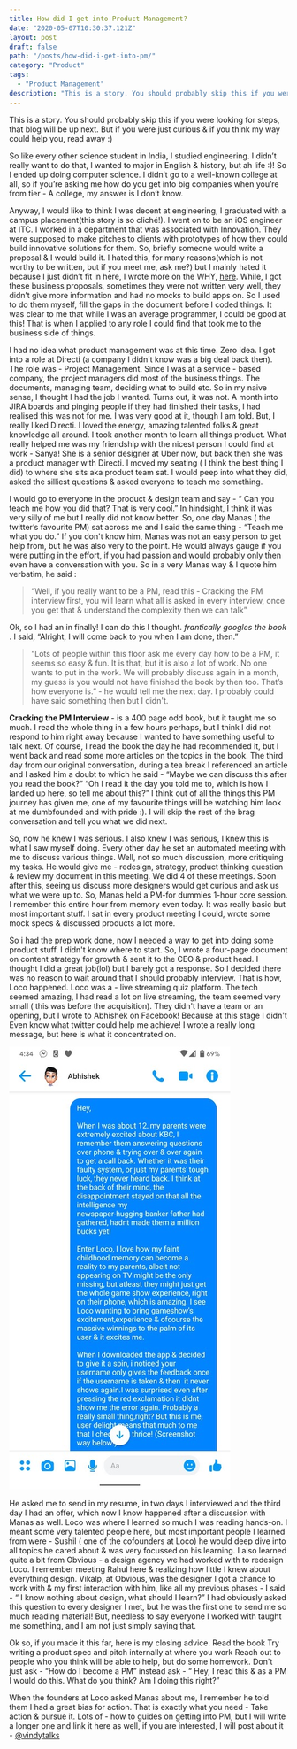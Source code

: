 ```yaml
---
title: How did I get into Product Management? 
date: "2020-05-07T10:30:37.121Z"
layout: post
draft: false
path: "/posts/how-did-i-get-into-pm/"
category: "Product"
tags:
  - "Product Management"
description: "This is a story. You should probably skip this if you were looking for steps, that blog will be up next. But if you were just curious & if you think my way could help you, read away :) "
---
```

This is a story. You should probably skip this if you were looking for steps, that blog will be up next. But if you were just curious & if you think my way could help you, read away :) 

So like every other science student in India, I studied engineering. I didn’t really want to do that, I wanted to major in English & history, but ah life :)! So I ended up doing computer science. I didn’t go to a well-known college at all, so if you’re asking me how do you get into big companies when you’re from tier - A college, my answer is I don’t know. 

Anyway, I would like to think I was decent at engineering, I graduated with a campus placement(this story is so cliché!). I went on to be an iOS engineer at ITC. I worked in a department that was associated with Innovation. They were supposed to make pitches to clients with prototypes of how they could build innovative solutions for them. So, briefly someone would write a proposal & I would build it. I hated this, for many reasons(which is not worthy to be written, but if you meet me, ask me?) but I mainly hated it because I just didn’t fit in here, I wrote more on the WHY, [here](https://www.vindhyac.com/posts/product-company-vs-service-company/). While, I got these business proposals, sometimes they were not written very well, they didn’t give more information and had no mocks to build apps on. So I used to do them myself, fill the gaps in the document before I coded things. It was clear to me that while I was an average programmer, I could be good at this! That is when I applied to any role I could find that took me to the business side of things. 

I had no idea what product management was at this time. Zero idea. I got into a role at Directi (a company I didn't know was a big deal back then). The role was - Project Management. Since I was at a service - based company, the project managers did most of the business things. The documents, managing team, deciding what to build etc. So in my naive sense, I thought I had the job I wanted. Turns out, it was not. A month into JIRA boards and pinging people if they had finished their tasks, I had realised this was not for me. I was very good at it, though I am told. But, I really liked Directi. I loved the energy, amazing talented folks & great knowledge all around. I took another month to learn all things product. What really helped me was my friendship with the nicest person I could find at work - Sanya! She is a senior designer at Uber now, but back then she was a product manager with Directi. I moved my seating ( I think the best thing I did) to where she sits aka product team sat. I would peep into what they did, asked the silliest questions & asked everyone to teach me something. 

I would go to everyone in the product & design team and say - “ Can you teach me how you did that? That is very cool.” In hindsight, I think it was very silly of me but I really did not know better. So, one day Manas ( the twitter’s favourite PM) sat across me and I said the same thing - “Teach me what you do.” If you don't know him, Manas was not an easy person to get help from, but he was also very to the point. He would always gauge if you were putting in the effort, if you had passion and would probably only then even have a conversation with you. So in a very Manas way & I quote him verbatim, he said : 

>“Well, if you really want to be a PM, read this - Cracking the PM interview first, you will learn what all is asked in every interview, once you get that & understand the complexity then we can talk” 


Ok, so I had an in finally! I can do this I thought. *frantically googles the book* . I said, “Alright, I will come back to you when I am done, then.” 

>“Lots of people within this floor ask me every day how to be a PM, it seems so easy & fun. It is that, but it is also a lot of work. No one wants to put in the work. We will probably discuss again in a month, my guess is you would not have finished the book by then too. That’s how everyone is.” - he would tell me the next day. I probably could have said something then but I didn't. 

**Cracking the PM Interview** - is a 400 page odd book, but it taught me so much. I read the whole thing in a few hours perhaps, but I think I did not respond to him right away because I wanted to have something useful to talk next. Of course, I read the book the day he had recommended it, but I went back and read some more articles on the topics in the book. The third day from our original conversation, during a tea break I referenced an article and I asked him a doubt to which he said - “Maybe we can discuss this after you read the book?” “Oh I read it the day you told me to, which is how I landed up here, so tell me about this?” I think out of all the things this PM journey has given me, one of my favourite things will be watching him look at me dumbfounded and with pride :). I will skip the rest of the brag conversation and tell you what we did next. 

So, now he knew I was serious. I also knew I was serious, I knew this is what I saw myself doing. Every other day he set an automated meeting with me to discuss various things. Well, not so much discussion, more critiquing my tasks. He would give me -  redesign, strategy, product thinking question & review my document in this meeting. We did 4 of these meetings. Soon after this, seeing us discuss more designers would get curious and ask us what we were up to. So, Manas held a PM-for dummies 1-hour core session. I remember this entire hour from memory even today. It was really basic but most important stuff. I sat in every product meeting I could, wrote some mock specs & discussed products a lot more. 

So i had the prep work done, now I needed a way to get into doing some product stuff. I didn't know where to start. So, I wrote a four-page document on content strategy for growth & sent it to the CEO & product head. I thought I did a great job(lol) but I barely got a response. So I decided there was no reason to wait around that I should probably interview. That is how, Loco happened. Loco was a - live streaming quiz platform. The tech seemed amazing, I had read a lot on live streaming, the team seemed very small ( this was before the acquisition). They didn't have a team or an opening, but I wrote to Abhishek on Facebook! Because at this stage I didn't 
Even know what twitter could help me achieve! I wrote a really long message, but here is what it concentrated on.  

![Screenshot](./1.jpg)

He asked me to send in my resume, in two days I interviewed and the third day I had an offer, which now I know happened after a discussion with Manas as well. Loco was where I learned so much I was reading hands-on. I meant some very talented people here, but most important people I learned from were - Sushil ( one of the cofounders at Loco) he would deep dive into all topics he cared about & was very focussed on his learning. I also learned quite a bit from Obvious - a design agency we had worked with to redesign Loco. I remember meeting Rahul here & realizing how little I knew about everything design. Vikalp, at Obvious, was the designer I got a chance to work with & my first interaction with him, like all my previous phases - I said - “ I know nothing about design, what should I learn?” I had obviously asked this question to every designer I met, but he was the first one to send me so much reading material! But, needless to say everyone I worked with taught me something, and I am not just simply saying that. 

Ok so, if you made it this far, here is my closing advice. 
 Read the book 
 Try writing a product spec and pitch internally at where you work
Reach out to people who you think will be able to help, but do some homework. Don't just ask - “How do I become a PM” instead ask - “ Hey, I read this & as a PM I would do this. What do you think? Am I doing this right?” 

When the founders at Loco asked Manas about me, I remember he told them I had a great bias for action. That is exactly what you need - Take action & pursue it. Lots of - how to guides on getting into PM, but I will write a longer one and link it here as well, if you are interested, I will post about it - [@vindytalks](https://twitter.com/vindytalks)








